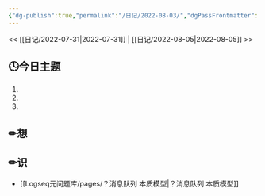 ```yaml
---
{"dg-publish":true,"permalink":"/日记/2022-08-03/","dgPassFrontmatter":true}
---
```


<< [[日记/2022-07-31\|2022-07-31]] | [[日记/2022-08-05\|2022-08-05]] >>
## 🕓今日主题
1. 
2. 
3. 

## ✏想

## ✏识
* [[Logseq元问题库/pages/？消息队列 本质模型\|？消息队列 本质模型]]
	